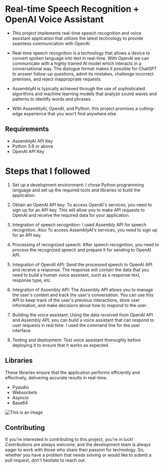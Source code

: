 # Real-time Speech Recognition + OpenAI Voice Assistant

- This project implements real-time speech recognition and voice assistant application that utilizes the latest technology to provide seamless communication with OpenAI.

- Real-time speech recognition is a technology that allows a device to convert spoken language into text in real-time. With OpenAI we can communicate with a highly trained AI model which interacts in a conversational way. The dialogue format makes it possible for ChatGPT to answer follow-up questions, admit its mistakes, challenge incorrect premises, and reject inappropriate requests.

- AssemblyAI is typically achieved through the use of sophisticated algorithms and machine learning models that analyze sound waves and patterns to identify words and phrases.

- With AssemblyAI, OpenAI, and Python, this project promises a cutting-edge experience that you won't find anywhere else.

## Requirements

- AssemblyAI API Key
- Python 3.6 or above
- OpenAI API Key

# Steps that I followed

1. Set up a development environment: I chose Python programming language and set up the required tools and libraries to build the application.

2. Obtain an OpenAI API key: To access OpenAI's services, you need to sign up for an API key. This will allow you to make API requests to OpenAI and receive the required data for your application.

3. Integration of speech recognition: I used Assembly API for speech recognition. Also To access AssemblyAI's services, you need to sign up for an API key.

4. Processing of recognized speech: After speech recognition, you need to process the recognized speech and prepare it for sending to OpenAI API.

5. Integration of OpenAI API: Send the processed speech to OpenAI API and receive a response. The response will contain the data that you need to build a human voice assistant, such as a response text, response type, etc.

6. Integration of Assembly API: The Assembly API allows you to manage the user's context and track the user's conversation. You can use this API to keep track of the user's previous interactions, store user information, and make decisions about how to respond to the user.

7. Building the voice assistant: Using the data received from OpenAI API and Assembly API, you can build a voice assistant that can respond to user requests in real time. I used the command line for the user interface.

8. Testing and deployment: Test voice assistant thoroughly before deploying it to ensure that it works as expected.

## Libraries

These libraries ensure that the application performs efficiently and effectively, delivering accurate results in real-time.

- Pyaudio
- Websockets
- Asyncio
- Base64

![This is an image](https://myoctocat.com/assets/images/base-octocat.svg)

## Contributing

If you're interested in contributing to this project, you're in luck! Contributions are always welcome, and the development team is always eager to work with those who share their passion for technology. So, whether you have a problem that needs solving or would like to submit a pull request, don't hesitate to reach out.
